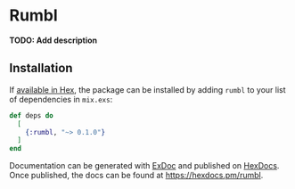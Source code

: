 # Rumbl

**TODO: Add description**

## Installation

If [available in Hex](https://hex.pm/docs/publish), the package can be installed
by adding `rumbl` to your list of dependencies in `mix.exs`:

```elixir
def deps do
  [
    {:rumbl, "~> 0.1.0"}
  ]
end
```

Documentation can be generated with [ExDoc](https://github.com/elixir-lang/ex_doc)
and published on [HexDocs](https://hexdocs.pm). Once published, the docs can
be found at <https://hexdocs.pm/rumbl>.

